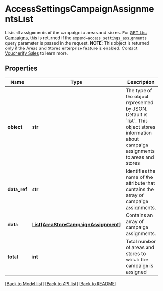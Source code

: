 # AccessSettingsCampaignAssignmentsList

Lists all assignments of the campaign to areas and stores. For [GET List Campaigns](ref:list-campaigns), this is returned if the `expand=access_settings_assignments` query parameter is passed in the request.  **NOTE**: This object is returned only if the Areas and Stores enterprise feature is enabled. Contact [Voucherify Sales](https://www.voucherify.io/contact-sales) to learn more.

## Properties

Name | Type | Description | Notes
------------ | ------------- | ------------- | -------------
**object** | **str** | The type of the object represented by JSON. Default is &#x60;list&#x60;. This object stores information about campaign assignments to areas and stores | [optional] [default to 'list']
**data_ref** | **str** | Identifies the name of the attribute that contains the array of campaign assignments. | [optional] [default to 'data']
**data** | [**List[AreaStoreCampaignAssignment]**](AreaStoreCampaignAssignment.md) | Contains an array of campaign assignments. | [optional] 
**total** | **int** | Total number of areas and stores to which the campaign is assigned. | [optional] 

[[Back to Model list]](../README.md#documentation-for-models) [[Back to API list]](../README.md#documentation-for-api-endpoints) [[Back to README]](../README.md)


